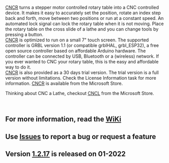[CNCR](https://www.microsoft.com/store/apps/9N7HPG47XK0G) turns a stepper motor controlled rotary table into a CNC controlled device. It makes it easy to accurately set the position, rotate an index step back and forth, move between two positions or run at a constant speed. An automated lock signal can lock the rotary table when it is not moving. Place the rotary table on the cross slide of a lathe and you can change tools by pressing a button.  
[CNCR](https://www.microsoft.com/store/apps/9N7HPG47XK0G) is optimized to run on a small 7" touch screen. The supported controller is GRBL version 1.1 (or compatible grblHAL, grbl_ESP32), a free open source controller based on affordable Arduino hardware. The controller can be connected by USB, Bluetooth or a (wireless) network. If you ever wanted to CNC your rotary table, this is the easy and affordable way to do it.  
[CNCR](https://www.microsoft.com/store/apps/9N7HPG47XK0G) is also provided as a 30 days trial version. The trial version is a full version without limitations. Check the License Information task for more information. [CNCR](https://www.microsoft.com/store/apps/9N7HPG47XK0G) is available from the Microsoft Store.  

Thinking about CNC a Lathe, checkout [CNCL](https://www.microsoft.com/store/apps/9P42TB5T697H) from the Microsoft Store.  
<p>&nbsp;</p> 

## For more information, read the [WiKi](https://github.com/MetalWorkerTools/CNCR/wiki)
## Use [**Issues**](https://github.com/MetalWorkerTools/CNCR/issues) to report a bug or request a feature 
## Version [1.2.17](https://github.com/MetalWorkerTools/CNCR/wiki/Version-Information#version-1217-01-2022) is released on 01-2022  

